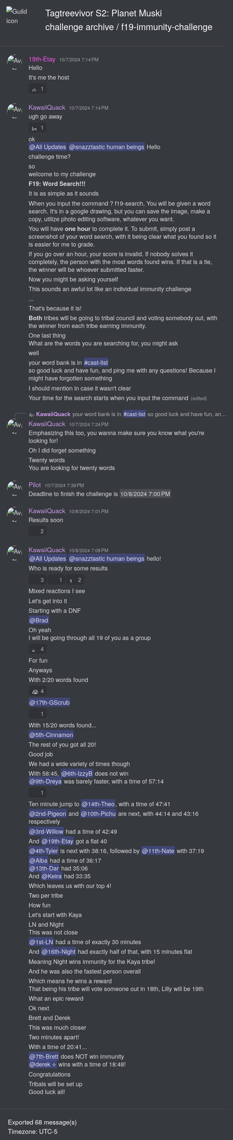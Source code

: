 <!DOCTYPE html><html lang=en><head><title>Tagtreevivor S2: Planet Muski - f19-immunity-challenge</title><meta charset=utf-8><meta name=viewport content="width=device-width"><style>@font-face{src:url("https://cdn.jsdelivr.net/gh/Tyrrrz/DiscordFonts@master/ggsans-normal-400.woff2");font-family:gg sans;font-weight:400;font-style:normal}@font-face{src:url("https://cdn.jsdelivr.net/gh/Tyrrrz/DiscordFonts@master/ggsans-normal-500.woff2");font-family:gg sans;font-weight:500;font-style:normal}@font-face{src:url("https://cdn.jsdelivr.net/gh/Tyrrrz/DiscordFonts@master/ggsans-normal-600.woff2");font-family:gg sans;font-weight:600;font-style:normal}@font-face{src:url("https://cdn.jsdelivr.net/gh/Tyrrrz/DiscordFonts@master/ggsans-normal-700.woff2");font-family:gg sans;font-weight:700;font-style:normal}@font-face{src:url("https://cdn.jsdelivr.net/gh/Tyrrrz/DiscordFonts@master/ggsans-normal-800.woff2");font-family:gg sans;font-weight:800;font-style:normal}@font-face{src:url("https://cdn.jsdelivr.net/gh/Tyrrrz/DiscordFonts@master/ggsans-italic-400.woff2");font-family:gg sans;font-weight:400;font-style:italic}@font-face{src:url("https://cdn.jsdelivr.net/gh/Tyrrrz/DiscordFonts@master/ggsans-italic-500.woff2");font-family:gg sans;font-weight:500;font-style:italic}@font-face{src:url("https://cdn.jsdelivr.net/gh/Tyrrrz/DiscordFonts@master/ggsans-italic-600.woff2");font-family:gg sans;font-weight:600;font-style:italic}@font-face{src:url("https://cdn.jsdelivr.net/gh/Tyrrrz/DiscordFonts@master/ggsans-italic-700.woff2");font-family:gg sans;font-weight:700;font-style:italic}@font-face{src:url("https://cdn.jsdelivr.net/gh/Tyrrrz/DiscordFonts@master/ggsans-italic-800.woff2");font-family:gg sans;font-weight:800;font-style:italic}html,body{margin:0;padding:0;background-color:#36393e;color:#dcddde;font-family:"gg sans","Helvetica Neue",Helvetica,Arial,sans-serif;font-size:17px;font-weight:400;scroll-behavior:smooth}a{color:#00aff4;text-decoration:none}a:hover{text-decoration:underline}img{object-fit:contain;image-rendering:high-quality;image-rendering:-webkit-optimize-contrast}.preamble{display:grid;grid-template-columns:auto 1fr;max-width:100%;padding:1rem}.preamble__guild-icon-container{grid-column:1}.preamble__guild-icon{max-width:88px;max-height:88px}.preamble__entries-container{grid-column:2;margin-left:1rem}.preamble__entry{margin-bottom:0.15rem;color:#ffffff;font-size:1.4rem}.preamble__entry--small{font-size:1rem}.chatlog{padding:1rem 0;width:100%;border-top:1px solid rgba(255,255,255,0.1);border-bottom:1px solid rgba(255,255,255,0.1)}.chatlog__message-group{margin-bottom:1rem}.chatlog__message-container{background-color:transparent;transition:background-color 1s ease}.chatlog__message-container--highlighted{background-color:rgba(114,137,218,0.2)}.chatlog__message-container--pinned{background-color:rgba(249,168,37,0.05)}.chatlog__message{display:grid;grid-template-columns:auto 1fr;padding:0.15rem 0;direction:ltr;unicode-bidi:bidi-override}.chatlog__message:hover{background-color:#32353b}.chatlog__message:hover .chatlog__short-timestamp{display:block}.chatlog__message-aside{grid-column:1;width:72px;padding:0.15rem 0.15rem 0 0.15rem;text-align:center}.chatlog__reply-symbol{height:10px;margin:6px 4px 4px 36px;border-left:2px solid #4f545c;border-top:2px solid #4f545c;border-radius:8px 0 0 0}.chatlog__avatar{width:40px;height:40px;border-radius:50%}.chatlog__short-timestamp{display:none;color:#a3a6aa;font-size:0.75rem;font-weight:500;direction:ltr;unicode-bidi:bidi-override}.chatlog__message-primary{grid-column:2;min-width:0}.chatlog__reply{display:flex;margin-bottom:0.15rem;align-items:center;color:#b5b6b8;font-size:0.875rem;white-space:nowrap;overflow:hidden;text-overflow:ellipsis}.chatlog__reply-avatar{width:16px;height:16px;margin-right:0.25rem;border-radius:50%}.chatlog__reply-author{margin-right:0.3rem;font-weight:600}.chatlog__reply-content{overflow:hidden;text-overflow:ellipsis}.chatlog__reply-link{cursor:pointer}.chatlog__reply-link *{display:inline;pointer-events:none}.chatlog__reply-link .chatlog__markdown-quote{display:inline}.chatlog__reply-link .chatlog__markdown-pre{display:inline}.chatlog__reply-link:hover{color:#ffffff}.chatlog__reply-link:hover *:not(.chatlog__markdown-spoiler){color:inherit}.chatlog__reply-edited-timestamp{margin-left:0.25rem;color:#a3a6aa;font-size:0.75rem;font-weight:500;direction:ltr;unicode-bidi:bidi-override}.chatlog__system-notification-icon{width:18px;height:18px}.chatlog__system-notification-author{font-weight:500;color:#ffffff}.chatlog__system-notification-content{color:#96989d}.chatlog__system-notification-link{font-weight:500;color:#ffffff}.chatlog__system-notification-timestamp{margin-left:0.3rem;color:#a3a6aa;font-size:0.75rem;font-weight:500;direction:ltr;unicode-bidi:bidi-override}.chatlog__system-notification-timestamp a{color:inherit}.chatlog__header{margin-bottom:0.1rem}.chatlog__author{font-weight:500;color:#ffffff}.chatlog__author-tag{position:relative;top:-0.1rem;margin-left:0.3rem;padding:0.05rem 0.3rem;border-radius:3px;background-color:#5865F2;color:#ffffff;font-size:0.625rem;font-weight:500;line-height:1.3}.chatlog__timestamp{margin-left:0.3rem;color:#a3a6aa;font-size:0.75rem;font-weight:500;direction:ltr;unicode-bidi:bidi-override}.chatlog__timestamp a{color:inherit}.chatlog__content{padding-right:1rem;font-size:0.95rem;word-wrap:break-word}.chatlog__edited-timestamp{margin-left:0.15rem;color:#a3a6aa;font-size:0.75rem;font-weight:500}.chatlog__attachment{position:relative;width:fit-content;margin-top:0.3rem;border-radius:3px;overflow:hidden}.chatlog__attachment--hidden{cursor:pointer;box-shadow:0 0 1px 1px rgba(0,0,0,0.1)}.chatlog__attachment--hidden *{pointer-events:none}.chatlog__attachment-spoiler-caption{display:none;position:absolute;left:50%;top:50%;z-index:999;padding:0.4rem 0.8rem;border-radius:20px;transform:translate(-50%,-50%);background-color:rgba(0,0,0,0.9);color:#dcddde;font-size:0.9rem;font-weight:600;letter-spacing:0.05rem}.chatlog__attachment--hidden .chatlog__attachment-spoiler-caption{display:block}.chatlog__attachment--hidden:hover .chatlog__attachment-spoiler-caption{color:#fff}.chatlog__attachment-media{max-width:45vw;max-height:500px;vertical-align:top;border-radius:3px}.chatlog__attachment--hidden .chatlog__attachment-media{filter:blur(44px)}.chatlog__attachment-generic{max-width:520px;width:100%;height:40px;padding:10px;border:1px solid #292b2f;border-radius:3px;background-color:#2f3136;overflow:hidden}.chatlog__attachment--hidden .chatlog__attachment-generic{filter:blur(44px)}.chatlog__attachment-generic-icon{float:left;width:30px;height:100%;margin-right:10px}.chatlog__attachment-generic-size{color:#72767d;font-size:12px}.chatlog__attachment-generic-name{overflow:hidden;white-space:nowrap;text-overflow:ellipsis}.chatlog__embed{display:flex;margin-top:0.3rem;max-width:520px}.chatlog__embed-color-pill{flex-shrink:0;width:0.25rem;border-top-left-radius:3px;border-bottom-left-radius:3px}.chatlog__embed-color-pill--default{background-color:#202225}.chatlog__embed-content-container{display:flex;flex-direction:column;padding:0.5rem 0.6rem;border:1px solid rgba(46,48,54,0.6);border-top-right-radius:3px;border-bottom-right-radius:3px;background-color:rgba(46,48,54,0.3)}.chatlog__embed-content{display:flex;width:100%}.chatlog__embed-text{flex:1}.chatlog__embed-author-container{display:flex;margin-bottom:0.5rem;align-items:center}.chatlog__embed-author-icon{width:20px;height:20px;margin-right:0.5rem;border-radius:50%}.chatlog__embed-author{color:#ffffff;font-size:0.875rem;font-weight:600;direction:ltr;unicode-bidi:bidi-override}.chatlog__embed-author-link{color:#ffffff}.chatlog__embed-title{margin-bottom:0.5rem;color:#ffffff;font-size:0.875rem;font-weight:600}.chatlog__embed-description{color:#dcddde;font-weight:500;font-size:0.85rem}.chatlog__embed-fields{display:flex;flex-wrap:wrap;gap:0 0.5rem}.chatlog__embed-field{flex:0;min-width:100%;max-width:506px;padding-top:0.6rem;font-size:0.875rem}.chatlog__embed-field--inline{flex:1;flex-basis:auto;min-width:50px}.chatlog__embed-field-name{margin-bottom:0.2rem;color:#ffffff;font-weight:600}.chatlog__embed-field-value{color:#dcddde;font-weight:500}.chatlog__embed-thumbnail{flex:0;max-width:80px;max-height:80px;margin-left:1.2rem;border-radius:3px}.chatlog__embed-images{display:grid;margin-top:0.6rem;grid-template-columns:repeat(2,1fr);gap:0.25rem}.chatlog__embed-images--single{display:block}.chatlog__embed-image{object-fit:cover;object-position:center;max-width:500px;max-height:400px;width:100%;height:100%;border-radius:3px}.chatlog__embed-footer{margin-top:0.6rem;color:#dcddde}.chatlog__embed-footer-icon{width:20px;height:20px;margin-right:0.2rem;border-radius:50%;vertical-align:middle}.chatlog__embed-footer-text{vertical-align:middle;font-size:0.75rem;font-weight:500}.chatlog__embed-invite-container{min-width:320px;padding:0.6rem 0.7rem;border:1px solid rgba(46,48,54,0.6);border-radius:3px;background-color:rgba(46,48,54,0.3)}.chatlog__embed-invite-title{margin:0 0 0.8rem 0;color:#b9bbbe;font-size:0.75rem;font-weight:700;text-transform:uppercase}.chatlog__embed-invite{display:flex}.chatlog__embed-invite-guild-icon{width:50px;height:50px;border-radius:0.85rem}.chatlog__embed-invite-info{margin-left:1rem}.chatlog__embed-invite-guild-name{color:#ffffff;font-weight:600}.chatlog__embed-invite-guild-name a{color:inherit}.chatlog__embed-invite-channel-icon{width:18px;height:18px;vertical-align:bottom}.chatlog__embed-invite-channel-name{font-size:0.9rem;font-weight:600}.chatlog__embed-generic-image{object-fit:contain;object-position:left;max-width:45vw;max-height:500px;vertical-align:top;border-radius:3px}.chatlog__embed-generic-video{object-fit:contain;object-position:left;max-width:45vw;max-height:500px;vertical-align:top;border-radius:3px}.chatlog__embed-generic-gifv{object-fit:contain;object-position:left;max-width:45vw;max-height:500px;vertical-align:top;border-radius:3px}.chatlog__embed-spotify{border:0}.chatlog__embed-twitch{border:0}.chatlog__embed-youtube-container{margin-top:0.6rem}.chatlog__embed-youtube{border:0;border-radius:3px}.chatlog__sticker{width:180px;height:180px}.chatlog__sticker--media{max-width:100%;max-height:100%}.chatlog__reactions{display:flex}.chatlog__reaction{display:flex;margin:0.35rem 0.1rem 0.1rem 0;padding:0.125rem 0.375rem;border:1px solid transparent;border-radius:8px;background-color:#2f3136;align-items:center}.chatlog__reaction:hover{border:1px solid hsla(0,0%,100%,.2);background-color:transparent}.chatlog__reaction-count{min-width:9px;margin-left:0.35rem;color:#b9bbbe;font-size:0.875rem}.chatlog__reaction:hover .chatlog__reaction-count{color:#dcddde}.chatlog__markdown{max-width:100%;line-height:1.3;overflow-wrap:break-word}.chatlog__markdown h1{margin:1rem 0 0.5rem;color:#f2f3f5;font-size:1.5rem;line-height:1}.chatlog__markdown h2{margin:1rem 0 0.5rem;color:#f2f3f5;font-size:1.25rem;line-height:1}.chatlog__markdown h3{margin:1rem 0 0.5rem;color:#f2f3f5;font-size:1rem;line-height:1}.chatlog__markdown h1:first-child,h2:first-child,h3:first-child{margin-top:0.5rem}.chatlog__markdown ul,ol{margin:0 0 0 1rem;padding:0}.chatlog__markdown-preserve{white-space:pre-wrap}.chatlog__markdown-spoiler{background-color:rgba(255,255,255,0.1);padding:0 2px;border-radius:3px}.chatlog__markdown-spoiler--hidden{cursor:pointer;background-color:#202225;color:rgba(0,0,0,0)}.chatlog__markdown-spoiler--hidden:hover{background-color:rgba(32,34,37,0.8)}.chatlog__markdown-spoiler--hidden::selection{color:rgba(0,0,0,0)}.chatlog__markdown-quote{display:flex;margin:0.05rem 0}.chatlog__markdown-quote-border{margin-right:0.5rem;border:2px solid #4f545c;border-radius:3px}.chatlog__markdown-pre{background-color:#2f3136;font-family:"Consolas","Courier New",Courier,monospace;font-size:0.85rem;text-decoration:inherit}.chatlog__markdown-pre--multiline{display:block;margin-top:0.25rem;padding:0.5rem;border:2px solid #282b30;border-radius:5px;color:#b9bbbe}.chatlog__markdown-pre--multiline.hljs{background-color:#2f3136;color:#b9bbbe}.chatlog__markdown-pre--inline{display:inline-block;padding:2px;border-radius:3px}.chatlog__markdown-mention{border-radius:3px;padding:0 2px;background-color:rgba(88,101,242,.3);color:#dee0fc;font-weight:500}.chatlog__markdown-mention:hover{background-color:#5865f2;color:#ffffff}.chatlog__markdown-timestamp{background-color:rgba(255,255,255,0.1);padding:0 2px;border-radius:3px}.chatlog__emoji{width:1.325rem;height:1.325rem;margin:0 0.06rem;vertical-align:-0.4rem}.chatlog__emoji--small{width:1rem;height:1rem}.chatlog__emoji--large{width:2.8rem;height:2.8rem}.postamble{padding:1.25rem}.postamble__entry{color:#ffffff}</style><link rel=stylesheet href=https://cdnjs.cloudflare.com/ajax/libs/highlight.js/9.15.6/styles/solarized-dark.min.css><script src=https://cdnjs.cloudflare.com/ajax/libs/highlight.js/9.15.6/highlight.min.js></script><script>document.addEventListener('DOMContentLoaded',()=>{document.querySelectorAll('.chatlog__markdown-pre--multiline').forEach(e=>hljs.highlightBlock(e));});</script><script src=https://cdnjs.cloudflare.com/ajax/libs/lottie-web/5.8.1/lottie.min.js></script><script>document.addEventListener('DOMContentLoaded',()=>{document.querySelectorAll('.chatlog__sticker--media[data-source]').forEach(e=>{const anim=lottie.loadAnimation({container:e,renderer:'svg',loop:true,autoplay:true,path:e.getAttribute('data-source')});anim.addEventListener('data_failed',()=>e.innerHTML='<strong>[Sticker cannot be rendered]</strong>');});});</script><script>function scrollToMessage(event,id){const element=document.getElementById('chatlog__message-container-'+id);if(!element)
return;event.preventDefault();element.classList.add('chatlog__message-container--highlighted');window.scrollTo({top:element.getBoundingClientRect().top-document.body.getBoundingClientRect().top-(window.innerHeight/2),behavior:'smooth'});window.setTimeout(()=>element.classList.remove('chatlog__message-container--highlighted'),2000);}
function showSpoiler(event,element){if(!element)
return;if(element.classList.contains('chatlog__attachment--hidden')){event.preventDefault();element.classList.remove('chatlog__attachment--hidden');}
if(element.classList.contains('chatlog__markdown-spoiler--hidden')){event.preventDefault();element.classList.remove('chatlog__markdown-spoiler--hidden');}}</script><svg style=display:none xmlns=http://www.w3.org/2000/svg><defs><symbol id=attachment-icon viewBox="0 0 720 960"><path fill=#f4f5fb d=M50,935a25,25,0,0,1-25-25V50A25,25,0,0,1,50,25H519.6L695,201.32V910a25,25,0,0,1-25,25Z /><path fill=#7789c4 d=M509.21,50,670,211.63V910H50V50H509.21M530,0H50A50,50,0,0,0,0,50V910a50,50,0,0,0,50,50H670a50,50,0,0,0,50-50h0V191Z /><path fill=#f4f5fb d=M530,215a25,25,0,0,1-25-25V50a25,25,0,0,1,16.23-23.41L693.41,198.77A25,25,0,0,1,670,215Z /><path fill=#7789c4 d=M530,70.71,649.29,190H530V70.71M530,0a50,50,0,0,0-50,50V190a50,50,0,0,0,50,50H670a50,50,0,0,0,50-50Z /></symbol><symbol id=join-icon viewBox="0 0 18 18"><path fill=#3ba55c d="m0 8h14.2l-3.6-3.6 1.4-1.4 6 6-6 6-1.4-1.4 3.6-3.6h-14.2" /></symbol><symbol id=leave-icon viewBox="0 0 18 18"><path fill=#ed4245 d="m3.8 8 3.6-3.6-1.4-1.4-6 6 6 6 1.4-1.4-3.6-3.6h14.2v-2" /></symbol><symbol id=call-icon viewBox="0 0 18 18"><path fill=#3ba55c fill-rule=evenodd d="M17.7163041 15.36645368c-.0190957.02699568-1.9039523 2.6680735-2.9957762 2.63320406-3.0676659-.09785935-6.6733809-3.07188394-9.15694343-5.548738C3.08002193 9.9740657.09772497 6.3791404 0 3.3061316v-.024746C0 2.2060575 2.61386252.3152347 2.64082114.2972376c.7110335-.4971705 1.4917101-.3149497 1.80959713.1372281.19320342.2744561 2.19712724 3.2811005 2.42290565 3.6489167.09884826.1608492.14714912.3554431.14714912.5702838 0 .2744561-.07975258.5770327-.23701117.8751101-.1527655.2902036-.65262318 1.1664385-.89862055 1.594995.2673396.3768148.94804468 1.26429792 2.351016 2.66357424 1.39173858 1.39027775 2.28923588 2.07641807 2.67002628 2.34187563.4302146-.2452108 1.3086162-.74238132 1.5972981-.89423205.5447887-.28682915 1.0907006-.31944893 1.4568885-.08661115.3459689.2182151 3.3383754 2.21027167 3.6225641 2.41611376.2695862.19234426.4144887.5399137.4144887.91672846 0 .2969525-.089862.61190215-.2808189.88523346" /></symbol><symbol id=pencil-icon viewBox="0 0 18 18"><path fill=#99aab5 d="m0 14.25v3.75h3.75l11.06-11.06-3.75-3.75zm17.71-10.21c.39-.39.39-1.02 0-1.41l-2.34-2.34c-.39-.39-1.02-.39-1.41 0l-1.83 1.83 3.75 3.75z" /></symbol><symbol id=pin-icon viewBox="0 0 18 18"><path fill=#b9bbbe d="m16.908 8.39684-8.29587-8.295827-1.18584 1.184157 1.18584 1.18584-4.14834 4.1475v.00167l-1.18583-1.18583-1.185 1.18583 3.55583 3.55502-4.740831 4.74 1.185001 1.185 4.74083-4.74 3.55581 3.555 1.185-1.185-1.185-1.185 4.1475-4.14836h.0009l1.185 1.185z" /></symbol><symbol id=channel-icon viewBox="0 0 24 24"><path fill=#b9bbbe d="M5.88657 21C5.57547 21 5.3399 20.7189 5.39427 20.4126L6.00001 17H2.59511C2.28449 17 2.04905 16.7198 2.10259 16.4138L2.27759 15.4138C2.31946 15.1746 2.52722 15 2.77011 15H6.35001L7.41001 9H4.00511C3.69449 9 3.45905 8.71977 3.51259 8.41381L3.68759 7.41381C3.72946 7.17456 3.93722 7 4.18011 7H7.76001L8.39677 3.41262C8.43914 3.17391 8.64664 3 8.88907 3H9.87344C10.1845 3 10.4201 3.28107 10.3657 3.58738L9.76001 7H15.76L16.3968 3.41262C16.4391 3.17391 16.6466 3 16.8891 3H17.8734C18.1845 3 18.4201 3.28107 18.3657 3.58738L17.76 7H21.1649C21.4755 7 21.711 7.28023 21.6574 7.58619L21.4824 8.58619C21.4406 8.82544 21.2328 9 20.9899 9H17.41L16.35 15H19.7549C20.0655 15 20.301 15.2802 20.2474 15.5862L20.0724 16.5862C20.0306 16.8254 19.8228 17 19.5799 17H16L15.3632 20.5874C15.3209 20.8261 15.1134 21 14.8709 21H13.8866C13.5755 21 13.3399 20.7189 13.3943 20.4126L14 17H8.00001L7.36325 20.5874C7.32088 20.8261 7.11337 21 6.87094 21H5.88657ZM9.41045 9L8.35045 15H14.3504L15.4104 9H9.41045Z" /></symbol><symbol id=thread-icon viewBox="0 0 24 24"><path fill=#b9bbbe d="M5.43309 21C5.35842 21 5.30189 20.9325 5.31494 20.859L5.99991 17H2.14274C2.06819 17 2.01168 16.9327 2.02453 16.8593L2.33253 15.0993C2.34258 15.0419 2.39244 15 2.45074 15H6.34991L7.40991 9H3.55274C3.47819 9 3.42168 8.93274 3.43453 8.85931L3.74253 7.09931C3.75258 7.04189 3.80244 7 3.86074 7H7.75991L8.45234 3.09903C8.46251 3.04174 8.51231 3 8.57049 3H10.3267C10.4014 3 10.4579 3.06746 10.4449 3.14097L9.75991 7H15.7599L16.4523 3.09903C16.4625 3.04174 16.5123 3 16.5705 3H18.3267C18.4014 3 18.4579 3.06746 18.4449 3.14097L17.7599 7H21.6171C21.6916 7 21.7481 7.06725 21.7353 7.14069L21.4273 8.90069C21.4172 8.95811 21.3674 9 21.3091 9H17.4099L17.0495 11.04H15.05L15.4104 9H9.41035L8.35035 15H10.5599V17H7.99991L7.30749 20.901C7.29732 20.9583 7.24752 21 7.18934 21H5.43309Z" /><path fill=#b9bbbe d="M13.4399 12.96C12.9097 12.96 12.4799 13.3898 12.4799 13.92V20.2213C12.4799 20.7515 12.9097 21.1813 13.4399 21.1813H14.3999C14.5325 21.1813 14.6399 21.2887 14.6399 21.4213V23.4597C14.6399 23.6677 14.8865 23.7773 15.0408 23.6378L17.4858 21.4289C17.6622 21.2695 17.8916 21.1813 18.1294 21.1813H22.5599C23.0901 21.1813 23.5199 20.7515 23.5199 20.2213V13.92C23.5199 13.3898 23.0901 12.96 22.5599 12.96H13.4399Z" /></symbol></defs></svg><body><div class=preamble><div class=preamble__guild-icon-container><img class=preamble__guild-icon src="https://cdn.discordapp.com/icons/1213267992494739516/08b7b631f2b59f5672a3fd2aa744e124.png?size=512" alt="Guild icon" loading=lazy></div><div class=preamble__entries-container><div class=preamble__entry>Tagtreevivor S2: Planet Muski</div><div class=preamble__entry>challenge archive / f19-immunity-challenge</div></div></div>
<div class="chatlog">

<div class=chatlog__message-group><div id=chatlog__message-container-1292988456678723658 class=chatlog__message-container data-message-id=1292988456678723658><div class=chatlog__message><div class=chatlog__message-aside><img class=chatlog__avatar src="https://cdn.discordapp.com/avatars/610807152382050353/4d4719e6f05518febde7ff61b3d8cd1a.png?size=512" alt=Avatar loading=lazy></div><div class=chatlog__message-primary><div class=chatlog__header><span class=chatlog__author style=color:rgb(251,85,237) title=etay1 data-user-id=610807152382050353>19th-Etay</span> <span class=chatlog__timestamp title="Monday, October 7, 2024 7:14 PM"><a href=#chatlog__message-container-1292988456678723658>10/7/2024 7:14 PM</a></span></div><div class="chatlog__content chatlog__markdown"><span class=chatlog__markdown-preserve>Hello</span></div></div></div></div><div id=chatlog__message-container-1292988479562846230 class=chatlog__message-container data-message-id=1292988479562846230><div class=chatlog__message><div class=chatlog__message-aside><div class=chatlog__short-timestamp title="Monday, October 7, 2024 7:14 PM">7:14 PM</div></div><div class=chatlog__message-primary><div class="chatlog__content chatlog__markdown"><span class=chatlog__markdown-preserve>It&#39;s me the host</span></div><div class=chatlog__reactions><div class=chatlog__reaction title=fire><img class="chatlog__emoji chatlog__emoji--small" alt=🔥 src=https://cdn.jsdelivr.net/gh/twitter/twemoji@latest/assets/svg/1f525.svg loading=lazy> <span class=chatlog__reaction-count>1</span></div></div></div></div></div></div>
<div class=chatlog__message-group><div id=chatlog__message-container-1292988555349590137 class=chatlog__message-container data-message-id=1292988555349590137><div class=chatlog__message><div class=chatlog__message-aside><img class=chatlog__avatar src="https://cdn.discordapp.com/avatars/735637358895956040/8e27382a91e8d07a59828f6b589aab79.png?size=512" alt=Avatar loading=lazy></div><div class=chatlog__message-primary><div class=chatlog__header><span class=chatlog__author style=color:rgb(204,154,235) title=quackennn data-user-id=735637358895956040>KawaiiQuack</span> <span class=chatlog__timestamp title="Monday, October 7, 2024 7:14 PM"><a href=#chatlog__message-container-1292988555349590137>10/7/2024 7:14 PM</a></span></div><div class="chatlog__content chatlog__markdown"><span class=chatlog__markdown-preserve>ugh go away</span></div><div class=chatlog__reactions><div class=chatlog__reaction title=lgbtijbol><img class="chatlog__emoji chatlog__emoji--small" alt=lgbtijbol src=https://cdn.discordapp.com/emojis/1136050044525609094.png loading=lazy> <span class=chatlog__reaction-count>1</span></div></div></div></div></div><div id=chatlog__message-container-1292989191294291971 class=chatlog__message-container data-message-id=1292989191294291971><div class=chatlog__message><div class=chatlog__message-aside><div class=chatlog__short-timestamp title="Monday, October 7, 2024 7:17 PM">7:17 PM</div></div><div class=chatlog__message-primary><div class="chatlog__content chatlog__markdown"><span class=chatlog__markdown-preserve>ok
<span class="chatlog__markdown-mention" style="">@All Updates</span> <span class="chatlog__markdown-mention" style="">@snazztastic human beings</span> Hello</span></div></div></div></div><div id=chatlog__message-container-1292989208591597599 class=chatlog__message-container data-message-id=1292989208591597599><div class=chatlog__message><div class=chatlog__message-aside><div class=chatlog__short-timestamp title="Monday, October 7, 2024 7:17 PM">7:17 PM</div></div><div class=chatlog__message-primary><div class="chatlog__content chatlog__markdown"><span class=chatlog__markdown-preserve>challenge time?</span></div></div></div></div><div id=chatlog__message-container-1292989268301709413 class=chatlog__message-container data-message-id=1292989268301709413><div class=chatlog__message><div class=chatlog__message-aside><div class=chatlog__short-timestamp title="Monday, October 7, 2024 7:17 PM">7:17 PM</div></div><div class=chatlog__message-primary><div class="chatlog__content chatlog__markdown"><span class=chatlog__markdown-preserve>so
welcome to my challenge</span></div></div></div></div><div id=chatlog__message-container-1292989322315829359 class=chatlog__message-container data-message-id=1292989322315829359><div class=chatlog__message><div class=chatlog__message-aside><div class=chatlog__short-timestamp title="Monday, October 7, 2024 7:17 PM">7:17 PM</div></div><div class=chatlog__message-primary><div class="chatlog__content chatlog__markdown"><span class=chatlog__markdown-preserve><strong>F19: Word Search!!!</strong></span></div></div></div></div><div id=chatlog__message-container-1292989377680769036 class=chatlog__message-container data-message-id=1292989377680769036><div class=chatlog__message><div class=chatlog__message-aside><div class=chatlog__short-timestamp title="Monday, October 7, 2024 7:18 PM">7:18 PM</div></div><div class=chatlog__message-primary><div class="chatlog__content chatlog__markdown"><span class=chatlog__markdown-preserve>It is as simple as it sounds</span></div></div></div></div><div id=chatlog__message-container-1292989645910704148 class=chatlog__message-container data-message-id=1292989645910704148><div class=chatlog__message><div class=chatlog__message-aside><div class=chatlog__short-timestamp title="Monday, October 7, 2024 7:19 PM">7:19 PM</div></div><div class=chatlog__message-primary><div class="chatlog__content chatlog__markdown"><span class=chatlog__markdown-preserve>When you input the command ? f19-search, You will be given a word search. It&#39;s in a google drawing, but you can save the image, make a copy, utilize photo editing software, whatever you want.</span></div></div></div></div><div id=chatlog__message-container-1292989803553488959 class=chatlog__message-container data-message-id=1292989803553488959><div class=chatlog__message><div class=chatlog__message-aside><div class=chatlog__short-timestamp title="Monday, October 7, 2024 7:19 PM">7:19 PM</div></div><div class=chatlog__message-primary><div class="chatlog__content chatlog__markdown"><span class=chatlog__markdown-preserve>You will have <strong>one hour</strong> to complete it. To submit, simply post a screenshot of your word search, with it being clear what you found so it is easier for me to grade.</span></div></div></div></div><div id=chatlog__message-container-1292990143489380394 class=chatlog__message-container data-message-id=1292990143489380394><div class=chatlog__message><div class=chatlog__message-aside><div class=chatlog__short-timestamp title="Monday, October 7, 2024 7:21 PM">7:21 PM</div></div><div class=chatlog__message-primary><div class="chatlog__content chatlog__markdown"><span class=chatlog__markdown-preserve>If you go over an hour, your score is invalid. If nobody solves it completely, the person with the most words found wins. If that is a tie, the winner will be whoever submitted faster.</span></div></div></div></div><div id=chatlog__message-container-1292990163269451809 class=chatlog__message-container data-message-id=1292990163269451809><div class=chatlog__message><div class=chatlog__message-aside><div class=chatlog__short-timestamp title="Monday, October 7, 2024 7:21 PM">7:21 PM</div></div><div class=chatlog__message-primary><div class="chatlog__content chatlog__markdown"><span class=chatlog__markdown-preserve>Now you might be asking yourself</span></div></div></div></div><div id=chatlog__message-container-1292990214817583126 class=chatlog__message-container data-message-id=1292990214817583126><div class=chatlog__message><div class=chatlog__message-aside><div class=chatlog__short-timestamp title="Monday, October 7, 2024 7:21 PM">7:21 PM</div></div><div class=chatlog__message-primary><div class="chatlog__content chatlog__markdown"><span class=chatlog__markdown-preserve>This sounds an awful lot like an individual immunity challenge</span></div></div></div></div><div id=chatlog__message-container-1292990224800026645 class=chatlog__message-container data-message-id=1292990224800026645><div class=chatlog__message><div class=chatlog__message-aside><div class=chatlog__short-timestamp title="Monday, October 7, 2024 7:21 PM">7:21 PM</div></div><div class=chatlog__message-primary><div class="chatlog__content chatlog__markdown"><span class=chatlog__markdown-preserve>...</span></div></div></div></div><div id=chatlog__message-container-1292990243678720123 class=chatlog__message-container data-message-id=1292990243678720123><div class=chatlog__message><div class=chatlog__message-aside><div class=chatlog__short-timestamp title="Monday, October 7, 2024 7:21 PM">7:21 PM</div></div><div class=chatlog__message-primary><div class="chatlog__content chatlog__markdown"><span class=chatlog__markdown-preserve>That&#39;s because it is!</span></div></div></div></div><div id=chatlog__message-container-1292990372280139807 class=chatlog__message-container data-message-id=1292990372280139807><div class=chatlog__message><div class=chatlog__message-aside><div class=chatlog__short-timestamp title="Monday, October 7, 2024 7:22 PM">7:22 PM</div></div><div class=chatlog__message-primary><div class="chatlog__content chatlog__markdown"><span class=chatlog__markdown-preserve><strong>Both</strong> tribes will be going to tribal council and voting somebody out, with the winner from each tribe earning immunity.</span></div></div></div></div><div id=chatlog__message-container-1292990458385006612 class=chatlog__message-container data-message-id=1292990458385006612><div class=chatlog__message><div class=chatlog__message-aside><div class=chatlog__short-timestamp title="Monday, October 7, 2024 7:22 PM">7:22 PM</div></div><div class=chatlog__message-primary><div class="chatlog__content chatlog__markdown"><span class=chatlog__markdown-preserve>One last thing
What are the words you are searching for, you might ask</span></div></div></div></div><div id=chatlog__message-container-1292990504203583589 class=chatlog__message-container data-message-id=1292990504203583589><div class=chatlog__message><div class=chatlog__message-aside><div class=chatlog__short-timestamp title="Monday, October 7, 2024 7:22 PM">7:22 PM</div></div><div class=chatlog__message-primary><div class="chatlog__content chatlog__markdown"><span class=chatlog__markdown-preserve>well</span></div></div></div></div><div id=chatlog__message-container-1292990619584696332 class=chatlog__message-container data-message-id=1292990619584696332><div class=chatlog__message><div class=chatlog__message-aside><div class=chatlog__short-timestamp title="Monday, October 7, 2024 7:23 PM">7:23 PM</div></div><div class=chatlog__message-primary><div class="chatlog__content chatlog__markdown"><span class=chatlog__markdown-preserve>your word bank is in <span class="chatlog__markdown-mention">#cast-list</span> 
so good luck and have fun, and ping me with any questions! Because I might have forgotten something</span></div></div></div></div><div id=chatlog__message-container-1292990754922172537 class=chatlog__message-container data-message-id=1292990754922172537><div class=chatlog__message><div class=chatlog__message-aside><div class=chatlog__short-timestamp title="Monday, October 7, 2024 7:23 PM">7:23 PM</div></div><div class=chatlog__message-primary><div class="chatlog__content chatlog__markdown"><span class=chatlog__markdown-preserve>I should mention in case it wasn&#39;t clear</span></div></div></div></div><div id=chatlog__message-container-1292990794730307595 class=chatlog__message-container data-message-id=1292990794730307595><div class=chatlog__message><div class=chatlog__message-aside><div class=chatlog__short-timestamp title="Monday, October 7, 2024 7:23 PM">7:23 PM</div></div><div class=chatlog__message-primary><div class="chatlog__content chatlog__markdown"><span class=chatlog__markdown-preserve>Your time for the search starts when you input the command</span> <span class=chatlog__edited-timestamp title="Monday, October 7, 2024 7:40 PM">(edited)</span></div></div></div></div></div>
<div class=chatlog__message-group><div id=chatlog__message-container-1292991080211681420 class=chatlog__message-container data-message-id=1292991080211681420><div class=chatlog__message><div class=chatlog__message-aside><div class=chatlog__reply-symbol></div><img class=chatlog__avatar src="https://cdn.discordapp.com/avatars/735637358895956040/8e27382a91e8d07a59828f6b589aab79.png?size=512" alt=Avatar loading=lazy></div><div class=chatlog__message-primary><div class=chatlog__reply><img class=chatlog__reply-avatar src="https://cdn.discordapp.com/avatars/735637358895956040/8e27382a91e8d07a59828f6b589aab79.png?size=512" alt=Avatar loading=lazy><div class=chatlog__reply-author style=color:rgb(204,154,235) title=quackennn>KawaiiQuack</div><div class=chatlog__reply-content><span class=chatlog__reply-link onclick="scrollToMessage(event,'1292990619584696332')"> your word bank is in <span class="chatlog__markdown-mention">#cast-list</span> 
so good luck and have fun, and ping me with any questions! Because I might have forgotten something </span></div></div><div class=chatlog__header><span class=chatlog__author style=color:rgb(204,154,235) title=quackennn data-user-id=735637358895956040>KawaiiQuack</span> <span class=chatlog__timestamp title="Monday, October 7, 2024 7:24 PM"><a href=#chatlog__message-container-1292991080211681420>10/7/2024 7:24 PM</a></span></div><div class="chatlog__content chatlog__markdown"><span class=chatlog__markdown-preserve>Emphasizing this too, you wanna make sure you know what you&#39;re looking for!</span></div></div></div></div><div id=chatlog__message-container-1292991350949543937 class=chatlog__message-container data-message-id=1292991350949543937><div class=chatlog__message><div class=chatlog__message-aside><div class=chatlog__short-timestamp title="Monday, October 7, 2024 7:26 PM">7:26 PM</div></div><div class=chatlog__message-primary><div class="chatlog__content chatlog__markdown"><span class=chatlog__markdown-preserve>Oh I did forget something</span></div></div></div></div><div id=chatlog__message-container-1292991388404809729 class=chatlog__message-container data-message-id=1292991388404809729><div class=chatlog__message><div class=chatlog__message-aside><div class=chatlog__short-timestamp title="Monday, October 7, 2024 7:26 PM">7:26 PM</div></div><div class=chatlog__message-primary><div class="chatlog__content chatlog__markdown"><span class=chatlog__markdown-preserve>Twenty words
You are looking for twenty words</span></div></div></div></div></div>
<div class=chatlog__message-group><div id=chatlog__message-container-1292994445599576127 class=chatlog__message-container data-message-id=1292994445599576127><div class=chatlog__message><div class=chatlog__message-aside><img class=chatlog__avatar src="https://cdn.discordapp.com/avatars/275404326867042304/672aff53b90106bb4d8e6342321fb3b8.png?size=512" alt=Avatar loading=lazy></div><div class=chatlog__message-primary><div class=chatlog__header><span class=chatlog__author style=color:rgb(204,154,235) title=u5sus data-user-id=275404326867042304>Pilot</span> <span class=chatlog__timestamp title="Monday, October 7, 2024 7:38 PM"><a href=#chatlog__message-container-1292994445599576127>10/7/2024 7:38 PM</a></span></div><div class="chatlog__content chatlog__markdown"><span class=chatlog__markdown-preserve>Deadline to finish the challenge is <span class="chatlog__markdown-timestamp" title="Tuesday, October 8, 2024 7:00 PM">10/8/2024 7:00 PM</span></span></div></div></div></div></div>
<div class=chatlog__message-group><div id=chatlog__message-container-1293347541190049803 class=chatlog__message-container data-message-id=1293347541190049803><div class=chatlog__message><div class=chatlog__message-aside><img class=chatlog__avatar src="https://cdn.discordapp.com/avatars/735637358895956040/8e27382a91e8d07a59828f6b589aab79.png?size=512" alt=Avatar loading=lazy></div><div class=chatlog__message-primary><div class=chatlog__header><span class=chatlog__author style=color:rgb(204,154,235) title=quackennn data-user-id=735637358895956040>KawaiiQuack</span> <span class=chatlog__timestamp title="Tuesday, October 8, 2024 7:01 PM"><a href=#chatlog__message-container-1293347541190049803>10/8/2024 7:01 PM</a></span></div><div class="chatlog__content chatlog__markdown"><span class=chatlog__markdown-preserve>Results soon</span></div><div class=chatlog__reactions><div class=chatlog__reaction title=smiling_face_with_3_hearts><img class="chatlog__emoji chatlog__emoji--small" alt=🥰 src=https://cdn.jsdelivr.net/gh/twitter/twemoji@latest/assets/svg/1f970.svg loading=lazy> <span class=chatlog__reaction-count>2</span></div></div></div></div></div></div>
<div class=chatlog__message-group><div id=chatlog__message-container-1293349394007199805 class=chatlog__message-container data-message-id=1293349394007199805><div class=chatlog__message><div class=chatlog__message-aside><img class=chatlog__avatar src="https://cdn.discordapp.com/avatars/735637358895956040/8e27382a91e8d07a59828f6b589aab79.png?size=512" alt=Avatar loading=lazy></div><div class=chatlog__message-primary><div class=chatlog__header><span class=chatlog__author style=color:rgb(204,154,235) title=quackennn data-user-id=735637358895956040>KawaiiQuack</span> <span class=chatlog__timestamp title="Tuesday, October 8, 2024 7:08 PM"><a href=#chatlog__message-container-1293349394007199805>10/8/2024 7:08 PM</a></span></div><div class="chatlog__content chatlog__markdown"><span class=chatlog__markdown-preserve><span class="chatlog__markdown-mention" style="">@All Updates</span> <span class="chatlog__markdown-mention" style="">@snazztastic human beings</span> hello!</span></div></div></div></div><div id=chatlog__message-container-1293349417499365498 class=chatlog__message-container data-message-id=1293349417499365498><div class=chatlog__message><div class=chatlog__message-aside><div class=chatlog__short-timestamp title="Tuesday, October 8, 2024 7:08 PM">7:08 PM</div></div><div class=chatlog__message-primary><div class="chatlog__content chatlog__markdown"><span class=chatlog__markdown-preserve>Who is ready for some results</span></div><div class=chatlog__reactions><div class=chatlog__reaction title=pray><img class="chatlog__emoji chatlog__emoji--small" alt=🙏 src=https://cdn.jsdelivr.net/gh/twitter/twemoji@latest/assets/svg/1f64f.svg loading=lazy> <span class=chatlog__reaction-count>3</span></div><div class=chatlog__reaction title=woman_raising_hand><img class="chatlog__emoji chatlog__emoji--small" alt=🙋‍♀️ src=https://cdn.jsdelivr.net/gh/twitter/twemoji@latest/assets/svg/1f64b-200d-2640-fe0f.svg loading=lazy> <span class=chatlog__reaction-count>1</span></div><div class=chatlog__reaction title=1_catno><img class="chatlog__emoji chatlog__emoji--small" alt=1_catno src=https://cdn.discordapp.com/emojis/990662915621261392.gif loading=lazy> <span class=chatlog__reaction-count>2</span></div></div></div></div></div><div id=chatlog__message-container-1293349594188742726 class=chatlog__message-container data-message-id=1293349594188742726><div class=chatlog__message><div class=chatlog__message-aside><div class=chatlog__short-timestamp title="Tuesday, October 8, 2024 7:09 PM">7:09 PM</div></div><div class=chatlog__message-primary><div class="chatlog__content chatlog__markdown"><span class=chatlog__markdown-preserve>Mixed reactions I see</span></div></div></div></div><div id=chatlog__message-container-1293349610764374087 class=chatlog__message-container data-message-id=1293349610764374087><div class=chatlog__message><div class=chatlog__message-aside><div class=chatlog__short-timestamp title="Tuesday, October 8, 2024 7:09 PM">7:09 PM</div></div><div class=chatlog__message-primary><div class="chatlog__content chatlog__markdown"><span class=chatlog__markdown-preserve>Let&#39;s get into it</span></div></div></div></div><div id=chatlog__message-container-1293349628917452902 class=chatlog__message-container data-message-id=1293349628917452902><div class=chatlog__message><div class=chatlog__message-aside><div class=chatlog__short-timestamp title="Tuesday, October 8, 2024 7:09 PM">7:09 PM</div></div><div class=chatlog__message-primary><div class="chatlog__content chatlog__markdown"><span class=chatlog__markdown-preserve>Starting with a DNF</span></div></div></div></div><div id=chatlog__message-container-1293349664086687787 class=chatlog__message-container data-message-id=1293349664086687787><div class=chatlog__message><div class=chatlog__message-aside><div class=chatlog__short-timestamp title="Tuesday, October 8, 2024 7:09 PM">7:09 PM</div></div><div class=chatlog__message-primary><div class="chatlog__content chatlog__markdown"><span class=chatlog__markdown-preserve><span class="chatlog__markdown-mention" title="boatdiff">@Brad</span></span></div></div></div></div><div id=chatlog__message-container-1293349782122659940 class=chatlog__message-container data-message-id=1293349782122659940><div class=chatlog__message><div class=chatlog__message-aside><div class=chatlog__short-timestamp title="Tuesday, October 8, 2024 7:10 PM">7:10 PM</div></div><div class=chatlog__message-primary><div class="chatlog__content chatlog__markdown"><span class=chatlog__markdown-preserve>Oh yeah
I will be going through all 19 of you as a group</span></div><div class=chatlog__reactions><div class=chatlog__reaction title=skull><img class="chatlog__emoji chatlog__emoji--small" alt=💀 src=https://cdn.jsdelivr.net/gh/twitter/twemoji@latest/assets/svg/1f480.svg loading=lazy> <span class=chatlog__reaction-count>4</span></div></div></div></div></div><div id=chatlog__message-container-1293349789181804579 class=chatlog__message-container data-message-id=1293349789181804579><div class=chatlog__message><div class=chatlog__message-aside><div class=chatlog__short-timestamp title="Tuesday, October 8, 2024 7:10 PM">7:10 PM</div></div><div class=chatlog__message-primary><div class="chatlog__content chatlog__markdown"><span class=chatlog__markdown-preserve>For fun</span></div></div></div></div><div id=chatlog__message-container-1293349796454600795 class=chatlog__message-container data-message-id=1293349796454600795><div class=chatlog__message><div class=chatlog__message-aside><div class=chatlog__short-timestamp title="Tuesday, October 8, 2024 7:10 PM">7:10 PM</div></div><div class=chatlog__message-primary><div class="chatlog__content chatlog__markdown"><span class=chatlog__markdown-preserve>Anyways</span></div></div></div></div><div id=chatlog__message-container-1293349840109178922 class=chatlog__message-container data-message-id=1293349840109178922><div class=chatlog__message><div class=chatlog__message-aside><div class=chatlog__short-timestamp title="Tuesday, October 8, 2024 7:10 PM">7:10 PM</div></div><div class=chatlog__message-primary><div class="chatlog__content chatlog__markdown"><span class=chatlog__markdown-preserve>With 2/20 words found</span></div><div class=chatlog__reactions><div class=chatlog__reaction title=sob><img class="chatlog__emoji chatlog__emoji--small" alt=😭 src=https://cdn.jsdelivr.net/gh/twitter/twemoji@latest/assets/svg/1f62d.svg loading=lazy> <span class=chatlog__reaction-count>4</span></div></div></div></div></div><div id=chatlog__message-container-1293349855737151581 class=chatlog__message-container data-message-id=1293349855737151581><div class=chatlog__message><div class=chatlog__message-aside><div class=chatlog__short-timestamp title="Tuesday, October 8, 2024 7:10 PM">7:10 PM</div></div><div class=chatlog__message-primary><div class="chatlog__content chatlog__markdown"><span class=chatlog__markdown-preserve><span class="chatlog__markdown-mention" title="gscrub">@17th-GScrub</span></span></div><div class=chatlog__reactions><div class=chatlog__reaction title=cut_of_meat><img class="chatlog__emoji chatlog__emoji--small" alt=🥩 src=https://cdn.jsdelivr.net/gh/twitter/twemoji@latest/assets/svg/1f969.svg loading=lazy> <span class=chatlog__reaction-count>1</span></div></div></div></div></div><div id=chatlog__message-container-1293349922216611941 class=chatlog__message-container data-message-id=1293349922216611941><div class=chatlog__message><div class=chatlog__message-aside><div class=chatlog__short-timestamp title="Tuesday, October 8, 2024 7:10 PM">7:10 PM</div></div><div class=chatlog__message-primary><div class="chatlog__content chatlog__markdown"><span class=chatlog__markdown-preserve>With 15/20 words found...</span></div></div></div></div><div id=chatlog__message-container-1293349988369432579 class=chatlog__message-container data-message-id=1293349988369432579><div class=chatlog__message><div class=chatlog__message-aside><div class=chatlog__short-timestamp title="Tuesday, October 8, 2024 7:11 PM">7:11 PM</div></div><div class=chatlog__message-primary><div class="chatlog__content chatlog__markdown"><span class=chatlog__markdown-preserve><span class="chatlog__markdown-mention" title="giselle666">@5th-Cinnamon</span></span></div></div></div></div><div id=chatlog__message-container-1293350049287377027 class=chatlog__message-container data-message-id=1293350049287377027><div class=chatlog__message><div class=chatlog__message-aside><div class=chatlog__short-timestamp title="Tuesday, October 8, 2024 7:11 PM">7:11 PM</div></div><div class=chatlog__message-primary><div class="chatlog__content chatlog__markdown"><span class=chatlog__markdown-preserve>The rest of you got all 20!</span></div></div></div></div><div id=chatlog__message-container-1293350058225307648 class=chatlog__message-container data-message-id=1293350058225307648><div class=chatlog__message><div class=chatlog__message-aside><div class=chatlog__short-timestamp title="Tuesday, October 8, 2024 7:11 PM">7:11 PM</div></div><div class=chatlog__message-primary><div class="chatlog__content chatlog__markdown"><span class=chatlog__markdown-preserve>Good job</span></div></div></div></div><div id=chatlog__message-container-1293350170427396190 class=chatlog__message-container data-message-id=1293350170427396190><div class=chatlog__message><div class=chatlog__message-aside><div class=chatlog__short-timestamp title="Tuesday, October 8, 2024 7:11 PM">7:11 PM</div></div><div class=chatlog__message-primary><div class="chatlog__content chatlog__markdown"><span class=chatlog__markdown-preserve>We had a wide variety of times though</span></div></div></div></div><div id=chatlog__message-container-1293350302761619527 class=chatlog__message-container data-message-id=1293350302761619527><div class=chatlog__message><div class=chatlog__message-aside><div class=chatlog__short-timestamp title="Tuesday, October 8, 2024 7:12 PM">7:12 PM</div></div><div class=chatlog__message-primary><div class="chatlog__content chatlog__markdown"><span class=chatlog__markdown-preserve>With 58:45, <span class="chatlog__markdown-mention" title="izzy.belle">@6th-IzzyB</span> does not win
<span class="chatlog__markdown-mention" title="tsardreya">@9th-Dreya</span> was barely faster, with a time of 57:14</span></div><div class=chatlog__reactions><div class=chatlog__reaction title=🩷><img class="chatlog__emoji chatlog__emoji--small" alt=🩷 src=https://cdn.jsdelivr.net/gh/twitter/twemoji@latest/assets/svg/1fa77.svg loading=lazy> <span class=chatlog__reaction-count>1</span></div></div></div></div></div><div id=chatlog__message-container-1293350412107386990 class=chatlog__message-container data-message-id=1293350412107386990><div class=chatlog__message><div class=chatlog__message-aside><div class=chatlog__short-timestamp title="Tuesday, October 8, 2024 7:12 PM">7:12 PM</div></div><div class=chatlog__message-primary><div class="chatlog__content chatlog__markdown"><span class=chatlog__markdown-preserve>Ten minute jump to <span class="chatlog__markdown-mention" title="theoh121212">@14th-Theo</span>, with a time of 47:41</span></div></div></div></div><div id=chatlog__message-container-1293350554256408598 class=chatlog__message-container data-message-id=1293350554256408598><div class=chatlog__message><div class=chatlog__message-aside><div class=chatlog__short-timestamp title="Tuesday, October 8, 2024 7:13 PM">7:13 PM</div></div><div class=chatlog__message-primary><div class="chatlog__content chatlog__markdown"><span class=chatlog__markdown-preserve><span class="chatlog__markdown-mention" title=".gamingpigeon">@2nd-Pigeon</span> and <span class="chatlog__markdown-mention" title="flyingpichu">@10th-Pichu</span> are next, with 44:14 and 43:16 respectively</span></div></div></div></div><div id=chatlog__message-container-1293350623978459226 class=chatlog__message-container data-message-id=1293350623978459226><div class=chatlog__message><div class=chatlog__message-aside><div class=chatlog__short-timestamp title="Tuesday, October 8, 2024 7:13 PM">7:13 PM</div></div><div class=chatlog__message-primary><div class="chatlog__content chatlog__markdown"><span class=chatlog__markdown-preserve><span class="chatlog__markdown-mention" title="thatoneguy08">@3rd-Willow</span> had a time of 42:49</span></div></div></div></div><div id=chatlog__message-container-1293350687970824285 class=chatlog__message-container data-message-id=1293350687970824285><div class=chatlog__message><div class=chatlog__message-aside><div class=chatlog__short-timestamp title="Tuesday, October 8, 2024 7:13 PM">7:13 PM</div></div><div class=chatlog__message-primary><div class="chatlog__content chatlog__markdown"><span class=chatlog__markdown-preserve>And <span class="chatlog__markdown-mention" title="etay1">@19th-Etay</span> got a flat 40</span></div></div></div></div><div id=chatlog__message-container-1293350847547183146 class=chatlog__message-container data-message-id=1293350847547183146><div class=chatlog__message><div class=chatlog__message-aside><div class=chatlog__short-timestamp title="Tuesday, October 8, 2024 7:14 PM">7:14 PM</div></div><div class=chatlog__message-primary><div class="chatlog__content chatlog__markdown"><span class=chatlog__markdown-preserve><span class="chatlog__markdown-mention" title="littleworld">@4th-Tyler</span> is next with 38:16, followed by <span class="chatlog__markdown-mention" title="nate_mrc">@11th-Nate</span> with 37:19</span></div></div></div></div><div id=chatlog__message-container-1293351043236892715 class=chatlog__message-container data-message-id=1293351043236892715><div class=chatlog__message><div class=chatlog__message-aside><div class=chatlog__short-timestamp title="Tuesday, October 8, 2024 7:15 PM">7:15 PM</div></div><div class=chatlog__message-primary><div class="chatlog__content chatlog__markdown"><span class=chatlog__markdown-preserve><span class="chatlog__markdown-mention" title="_albam98">@Alba</span> had a time of 36:17
<span class="chatlog__markdown-mention" title="darswift13">@13th-Dar</span> had 35:06
And <span class="chatlog__markdown-mention" title="keira.slothlover">@Keira</span> had 33:35</span></div></div></div></div><div id=chatlog__message-container-1293351208358121552 class=chatlog__message-container data-message-id=1293351208358121552><div class=chatlog__message><div class=chatlog__message-aside><div class=chatlog__short-timestamp title="Tuesday, October 8, 2024 7:15 PM">7:15 PM</div></div><div class=chatlog__message-primary><div class="chatlog__content chatlog__markdown"><span class=chatlog__markdown-preserve>Which leaves us with our top 4!</span></div></div></div></div><div id=chatlog__message-container-1293351247096713268 class=chatlog__message-container data-message-id=1293351247096713268><div class=chatlog__message><div class=chatlog__message-aside><div class=chatlog__short-timestamp title="Tuesday, October 8, 2024 7:16 PM">7:16 PM</div></div><div class=chatlog__message-primary><div class="chatlog__content chatlog__markdown"><span class=chatlog__markdown-preserve>Two per tribe</span></div></div></div></div><div id=chatlog__message-container-1293351257582473247 class=chatlog__message-container data-message-id=1293351257582473247><div class=chatlog__message><div class=chatlog__message-aside><div class=chatlog__short-timestamp title="Tuesday, October 8, 2024 7:16 PM">7:16 PM</div></div><div class=chatlog__message-primary><div class="chatlog__content chatlog__markdown"><span class=chatlog__markdown-preserve>How fun</span></div></div></div></div><div id=chatlog__message-container-1293351283348209777 class=chatlog__message-container data-message-id=1293351283348209777><div class=chatlog__message><div class=chatlog__message-aside><div class=chatlog__short-timestamp title="Tuesday, October 8, 2024 7:16 PM">7:16 PM</div></div><div class=chatlog__message-primary><div class="chatlog__content chatlog__markdown"><span class=chatlog__markdown-preserve>Let&#39;s start with Kaya</span></div></div></div></div><div id=chatlog__message-container-1293351340415910042 class=chatlog__message-container data-message-id=1293351340415910042><div class=chatlog__message><div class=chatlog__message-aside><div class=chatlog__short-timestamp title="Tuesday, October 8, 2024 7:16 PM">7:16 PM</div></div><div class=chatlog__message-primary><div class="chatlog__content chatlog__markdown"><span class=chatlog__markdown-preserve>LN and Night
This was not close</span></div></div></div></div><div id=chatlog__message-container-1293351393784233995 class=chatlog__message-container data-message-id=1293351393784233995><div class=chatlog__message><div class=chatlog__message-aside><div class=chatlog__short-timestamp title="Tuesday, October 8, 2024 7:16 PM">7:16 PM</div></div><div class=chatlog__message-primary><div class="chatlog__content chatlog__markdown"><span class=chatlog__markdown-preserve><span class="chatlog__markdown-mention" title=".lonelyness">@1st-LN</span> had a time of exactly 30 minutes</span></div></div></div></div><div id=chatlog__message-container-1293351548532822139 class=chatlog__message-container data-message-id=1293351548532822139><div class=chatlog__message><div class=chatlog__message-aside><div class=chatlog__short-timestamp title="Tuesday, October 8, 2024 7:17 PM">7:17 PM</div></div><div class=chatlog__message-primary><div class="chatlog__content chatlog__markdown"><span class=chatlog__markdown-preserve>And <span class="chatlog__markdown-mention" title="nightchicken">@16th-Night</span> had exactly half of that, with 15 minutes flat</span></div></div></div></div><div id=chatlog__message-container-1293351598621327434 class=chatlog__message-container data-message-id=1293351598621327434><div class=chatlog__message><div class=chatlog__message-aside><div class=chatlog__short-timestamp title="Tuesday, October 8, 2024 7:17 PM">7:17 PM</div></div><div class=chatlog__message-primary><div class="chatlog__content chatlog__markdown"><span class=chatlog__markdown-preserve>Meaning Night wins immunity for the Kaya tribe!</span></div></div></div></div><div id=chatlog__message-container-1293351749851156534 class=chatlog__message-container data-message-id=1293351749851156534><div class=chatlog__message><div class=chatlog__message-aside><div class=chatlog__short-timestamp title="Tuesday, October 8, 2024 7:18 PM">7:18 PM</div></div><div class=chatlog__message-primary><div class="chatlog__content chatlog__markdown"><span class=chatlog__markdown-preserve>And he was also the fastest person overall</span></div></div></div></div><div id=chatlog__message-container-1293351827361894440 class=chatlog__message-container data-message-id=1293351827361894440><div class=chatlog__message><div class=chatlog__message-aside><div class=chatlog__short-timestamp title="Tuesday, October 8, 2024 7:18 PM">7:18 PM</div></div><div class=chatlog__message-primary><div class="chatlog__content chatlog__markdown"><span class=chatlog__markdown-preserve>Which means he wins a reward
That being his tribe will vote someone out in 18th, Lilly will be 19th</span></div></div></div></div><div id=chatlog__message-container-1293351842222313545 class=chatlog__message-container data-message-id=1293351842222313545><div class=chatlog__message><div class=chatlog__message-aside><div class=chatlog__short-timestamp title="Tuesday, October 8, 2024 7:18 PM">7:18 PM</div></div><div class=chatlog__message-primary><div class="chatlog__content chatlog__markdown"><span class=chatlog__markdown-preserve>What an epic reward</span></div></div></div></div><div id=chatlog__message-container-1293351944232112200 class=chatlog__message-container data-message-id=1293351944232112200><div class=chatlog__message><div class=chatlog__message-aside><div class=chatlog__short-timestamp title="Tuesday, October 8, 2024 7:18 PM">7:18 PM</div></div><div class=chatlog__message-primary><div class="chatlog__content chatlog__markdown"><span class=chatlog__markdown-preserve>Ok next</span></div></div></div></div><div id=chatlog__message-container-1293351956907036744 class=chatlog__message-container data-message-id=1293351956907036744><div class=chatlog__message><div class=chatlog__message-aside><div class=chatlog__short-timestamp title="Tuesday, October 8, 2024 7:18 PM">7:18 PM</div></div><div class=chatlog__message-primary><div class="chatlog__content chatlog__markdown"><span class=chatlog__markdown-preserve>Brett and Derek</span></div></div></div></div><div id=chatlog__message-container-1293351971486699541 class=chatlog__message-container data-message-id=1293351971486699541><div class=chatlog__message><div class=chatlog__message-aside><div class=chatlog__short-timestamp title="Tuesday, October 8, 2024 7:18 PM">7:18 PM</div></div><div class=chatlog__message-primary><div class="chatlog__content chatlog__markdown"><span class=chatlog__markdown-preserve>This was much closer</span></div></div></div></div><div id=chatlog__message-container-1293351991103197196 class=chatlog__message-container data-message-id=1293351991103197196><div class=chatlog__message><div class=chatlog__message-aside><div class=chatlog__short-timestamp title="Tuesday, October 8, 2024 7:19 PM">7:19 PM</div></div><div class=chatlog__message-primary><div class="chatlog__content chatlog__markdown"><span class=chatlog__markdown-preserve>Two minutes apart!</span></div></div></div></div><div id=chatlog__message-container-1293352070619074572 class=chatlog__message-container data-message-id=1293352070619074572><div class=chatlog__message><div class=chatlog__message-aside><div class=chatlog__short-timestamp title="Tuesday, October 8, 2024 7:19 PM">7:19 PM</div></div><div class=chatlog__message-primary><div class="chatlog__content chatlog__markdown"><span class=chatlog__markdown-preserve>With a time of 20:41...</span></div></div></div></div><div id=chatlog__message-container-1293352147106402435 class=chatlog__message-container data-message-id=1293352147106402435><div class=chatlog__message><div class=chatlog__message-aside><div class=chatlog__short-timestamp title="Tuesday, October 8, 2024 7:19 PM">7:19 PM</div></div><div class=chatlog__message-primary><div class="chatlog__content chatlog__markdown"><span class=chatlog__markdown-preserve><span class="chatlog__markdown-mention" title="brettibus">@7th-Brett</span> does NOT win immunity
<span class="chatlog__markdown-mention" title="ciesta">@derek ⟡</span> wins with a time of 18:48!</span></div></div></div></div><div id=chatlog__message-container-1293352158028370062 class=chatlog__message-container data-message-id=1293352158028370062><div class=chatlog__message><div class=chatlog__message-aside><div class=chatlog__short-timestamp title="Tuesday, October 8, 2024 7:19 PM">7:19 PM</div></div><div class=chatlog__message-primary><div class="chatlog__content chatlog__markdown"><span class=chatlog__markdown-preserve>Congratulations</span></div></div></div></div><div id=chatlog__message-container-1293352435112345681 class=chatlog__message-container data-message-id=1293352435112345681><div class=chatlog__message><div class=chatlog__message-aside><div class=chatlog__short-timestamp title="Tuesday, October 8, 2024 7:20 PM">7:20 PM</div></div><div class=chatlog__message-primary><div class="chatlog__content chatlog__markdown"><span class=chatlog__markdown-preserve>Tribals will be set up
Good luck all!</span></div></div></div></div></div>

</div>
<div class=postamble><div class=postamble__entry>Exported 68 message(s)</div><div class=postamble__entry>Timezone: UTC-5</div></div>
